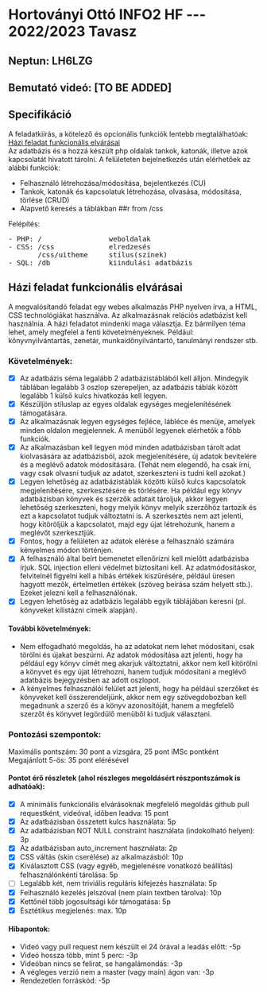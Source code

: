 # Hortoványi Ottó INFO2 HF --- 2022/2023 Tavasz

## Neptun: LH6LZG

## Bemutató videó: [TO BE ADDED]

## Specifikáció

A feladatkiírás, a kötelező és opcionális funkciók lentebb megtalálhatóak: [Házi feladat funkcionális elvárásai](#h%C3%A1zi-feladat-funkcion%C3%A1lis-elv%C3%A1r%C3%A1sai)  
Az adatbázis és a hozzá készült php oldalak tankok, katonák, illetve azok kapcsolatát hivatott tárolni. A felületeten bejelnetkezés után elérhetőek az alábbi funkciók:
- Felhasználó létrehozása/módosítása, bejelentkezés (CU)  
- Tankok, katonák és kapcsolatuk létrehozása, olvasása, módosítása, törlése (CRUD)
- Alapvető keresés a táblákban 
##r from /css
 
Felépítés:  
<pre>
- PHP: /                weboldalak  
- CSS: /css             elredzesés  
       /css/uitheme     stílus(színek)  
- SQL: /db              kiindulási adatbázis  
</pre>

## Házi feladat funkcionális elvárásai
A megvalósítandó feladat egy webes alkalmazás PHP nyelven írva, a HTML, CSS technológiákat használva. Az alkalmazásnak relációs adatbázist kell használnia. A házi feladatot mindenki maga választja. Ez bármilyen téma lehet, amely megfelel a fenti követelményeknek. Például: könyvnyilvántartás, zenetár, munkaidőnyilvántartó, tanulmányi rendszer stb.

### Követelmények:

- [x] Az adatbázis séma legalább 2 adatbázistáblából kell álljon. Mindegyik táblában legalább 3 oszlop szerepeljen, az adatbázis táblák között legalább 1 külső kulcs hivatkozás kell legyen. 
- [x] Készüljön stíluslap az egyes oldalak egységes megjelenítésének támogatására.  
- [x] Az alkalmazásnak legyen egységes fejléce, lábléce és menüje, amelyek minden oldalon megjelennek. A menüből legyenek elérhetők a főbb funkciók.  
- [x] Az alkalmazásban kell legyen mód minden adatbázisban tárolt adat kiolvasására az adatbázisból, azok megjelenítésére, új adatok bevitelére és a meglévő adatok módosítására. (Tehát nem elegendő, ha csak írni, vagy csak olvasni tudjuk az adatot, szerkeszteni is tudni kell azokat.) 
- [x] Legyen lehetőség az adatbázistáblák közötti külső kulcs kapcsolatok megjelenítésére, szerkesztésére és törlésére. Ha például egy könyv adatbázisban könyvek és szerzők adatait tároljuk, akkor legyen lehetőség szerkeszteni, hogy melyik könyv melyik szerzőhöz tartozik és ezt a kapcsolatot tudjuk változtatni is. A szerkesztés nem azt jelenti, hogy kitöröljük a kapcsolatot, majd egy újat létrehozunk, hanem a meglévőt szerkesztjük.   
- [x] Fontos, hogy a felületen az adatok elérése a felhasználó számára kényelmes módon történjen.  
- [x] A felhasználó által beírt bemenetet ellenőrizni kell mielőtt adatbázisba írjuk. SQL injection elleni védelmet biztosítani kell. Az adatmódosításkor, felvitelnél figyelni kell a hibás értékek kiszűrésére, például üresen hagyott mezők, értelmetlen értékek (szöveg beírása szám helyett stb.). Ezeket jelezni kell a felhasználónak.     
- [x] Legyen lehetőség az adatbázis legalább egyik táblájában keresni (pl. könyveket kilistázni címeik alapján).  

#### További követelmények:

- Nem elfogadható megoldás, ha az adatokat nem lehet módosítani, csak törölni és újakat beszúrni. Az adatok módosítása azt jelenti, hogy ha például egy könyv címét meg akarjuk változtatni, akkor nem kell kitörölni a könyvet és egy újat létrehozni, hanem tudjuk módosítani a meglévő adatbázis bejegyzésben az adott oszlopot.
- A kényelmes felhasználói felület azt jelenti, hogy ha például szerzőket és könyveket kell összerendeljünk, akkor nem egy szövegdobozban kell megadnunk a szerző és a könyv azonosítóját, hanem a megfelelő szerzőt és könyvet legördülő menüből ki tudjuk választani.

### Pontozási szempontok:

Maximális pontszám: 30 pont a vizsgára, 25 pont iMSc pontként  
Megajánlott 5-ös: 35 pont elérésével

#### Pontot érő részletek (ahol részleges megoldásért részpontszámok is adhatóak):
- [x] A minimális funkcionális elvárásoknak megfelelő megoldás github pull requestként, videóval, időben leadva: 15 pont
- [x] Az adatbázisban összetett kulcs használata: 5p  
- [x] Az adatbázisban NOT NULL constraint használata (indokolható helyen): 3p 
- [x] Az adatbázisban auto_increment használata: 2p   
- [x] CSS váltás (skin cserélése) az alkalmazásból: 10p   
- [x] Kiválasztott CSS (vagy egyéb, megjelenésre vonatkozó beállítás) felhasználónkénti tárolása: 5p  
- [ ] Legalább két, nem triviális reguláris kifejezés használata: 5p  
- [x] Felhasználó kezelés jelszóval (nem plain textben tárolva): 10p  
- [x] Kettőnél több jogosultsági kör támogatása: 5p   
- [x] Esztétikus megjelenés: max. 10p  

#### Hibapontok:
- Videó vagy pull request nem készült el 24 órával a leadás előtt: -5p
- Videó hossza több, mint 5 perc: -3p
- Videóban nincs se felirat, se hangalámondás: -3p
- A végleges verzió nem a master (vagy main) ágon van: -3p
- Rendezetlen forráskód: -5p
